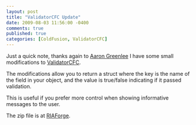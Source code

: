 ```yaml
---
layout: post
title: "ValidatorCFC Update"
date: 2009-08-03 11:56:00 -0400
comments: true
published: true
categories: [ColdFusion, ValidatorCFC]
---
```


Just a quick note, thanks again to [Aaron Greenlee](http://www.aarongreenlee.com/) I have some small modifications to [ValidatorCFC](http://validatorcfc.riaforge.org/).

The modifications allow you to return a struct where the key is the name of the field in your object, and the value is true/false indicating if it passed validation.

This is useful if you prefer more control when showing informative messages to the user.

The zip file is at [RIAForge](http://validatorcfc.riaforge.org/).